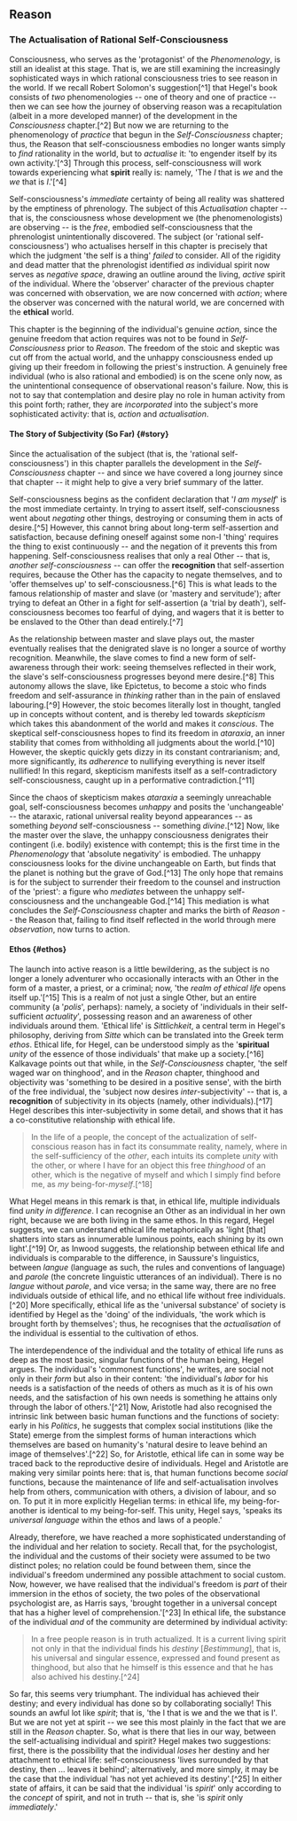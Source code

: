## Reason

### The Actualisation of Rational Self-Consciousness

Consciousness, who serves as the 'protagonist' of the *Phenomenology*, is still
an idealist at this stage. That is, we are still examining the increasingly
sophisticated ways in which rational consciousness tries to see reason in the
world. If we recall Robert Solomon's suggestion[^1] that Hegel's book consists
of *two* phenomenologies -- one of theory and one of practice -- then we can see
how the journey of observing reason was a recapitulation (albeit in a more
developed manner) of the development in the *Consciousness* chapter.[^2] But now
we are returning to the phenomenology of *practice* that begun in the
*Self-Consciousness* chapter; thus, the Reason that self-consciousness embodies
no longer wants simply to *find* rationality in the world, but to *actualise*
it: 'to engender itself by its own activity.'[^3] Through this process,
self-consciousness will work towards experiencing what **spirit** really is:
namely, 'The *I* that is *we* and the *we* that is *I*.'[^4]

Self-consciousness's *immediate* certainty of being all reality was shattered by
the emptiness of phrenology. The subject of this *Actualisation* chapter -- that
is, the consciousness whose development we (the phenomenologists) are observing
-- is the *free*, embodied self-consciousness that the phrenologist
unintentionally discovered. The subject (or 'rational self-consciousness') who
actualises herself in this chapter is precisely that which the judgment 'the
self is a thing' *failed* to consider. All of the rigidity and dead matter that
the phrenologist identified *as* individual spirit now serves as *negative
space*, drawing an outline around the living, *active* spirit of the individual.
Where the 'observer' character of the previous chapter was concerned with
observation, we are now concerned with *action*; where the observer was
concerned with the natural world, we are concerned with the **ethical** world.

This chapter is the beginning of the individual's genuine *action*, since the
genuine freedom that action requires was not to be found in *Self-Consciousness*
prior to *Reason*. The freedom of the stoic and skeptic was cut off from the
actual world, and the unhappy consciousness ended up giving up their freedom in
following the priest's instruction. A genuinely free individual (who is also
rational and embodied) is on the scene only now, as the unintentional
consequence of observational reason's failure. Now, this is not to say that
contemplation and desire play no role in human activity from this point forth;
rather, they are *incorporated* into the subject's more sophisticated activity:
that is, *action* and *actualisation*.

#### The Story of Subjectivity (So Far) {#story}

Since the actualisation of the subject (that is, the 'rational
self-consciousness') in this chapter parallels the development in the
*Self-Consciousness* chapter -- and since we have covered a long journey since
that chapter -- it might help to give a very brief summary of the latter.

Self-consciousness begins as the confident declaration that '*I am myself*' is
the most immediate certainty. In trying to assert itself, self-consciousness
went about *negating* other things, destroying or consuming them in acts of
desire.[^5] However, this cannot bring about long-term self-assertion and
satisfaction, because defining oneself against some non-I 'thing' requires the
thing to exist continuously -- and the negation of it prevents this from
happening. Self-consciousness realises that only a real Other -- that is,
*another self-consciousness* -- can offer the **recognition** that
self-assertion requires, because the Other has the capacity to negate
themselves, and to 'offer themselves up' to self-consciousness.[^6] This is what
leads to the famous relationship of master and slave (or 'mastery and
servitude'); after trying to defeat an Other in a fight for self-assertion (a
'trial by death'), self-consciousness becomes too fearful of dying, and wagers
that it is better to be enslaved to the Other than dead entirely.[^7]

As the relationship between master and slave plays out, the master eventually
realises that the denigrated slave is no longer a source of worthy recognition.
Meanwhile, the slave comes to find a new form of self-awareness through their
work: seeing themselves reflected in their work, the slave's self-consciousness
progresses beyond mere desire.[^8] This autonomy allows the slave, like
Epictetus, to become a stoic who finds freedom and self-assurance in *thinking*
rather than in the pain of enslaved labouring.[^9] However, the stoic becomes
literally lost in thought, tangled up in concepts without content, and is
thereby led towards *skepticism* which takes this abandonment of the world and
makes it *conscious*. The skeptical self-consciousness hopes to find its freedom
in *ataraxia*, an inner stability that comes from withholding all judgments
about the world.[^10] However, the skeptic quickly gets dizzy in its constant
contrarianism; and, more significantly, its *adherence* to nullifying everything
is never itself nullified! In this regard, skepticism manifests itself as a
self-contradictory self-consciousness, caught up in a performative
contradiction.[^11]

Since the chaos of skepticism makes *ataraxia* a seemingly unreachable goal,
self-consciousness becomes *unhappy* and posits the 'unchangeable' -- the
ataraxic, rational universal reality beyond appearances -- as something *beyond*
self-consciousness -- something *divine*.[^12] Now, like the master over the
slave, the unhappy consciousness denigrates their contingent (i.e. bodily)
existence with contempt; this is the first time in the *Phenomenology* that
'absolute negativity' is embodied. The unhappy consciousness looks for the
divine unchangeable on Earth, but finds that the planet is nothing but the grave
of God.[^13] The only hope that remains is for the subject to surrender their
freedom to the counsel and instruction of the 'priest': a figure who *mediates*
between the unhappy self-consciousness and the unchangeable God.[^14] This
mediation is what concludes the *Self-Consciousness* chapter and marks the birth
of *Reason* -- the Reason that, failing to find itself reflected in the world
through mere *observation*, now turns to action.

#### Ethos {#ethos}

The launch into active reason is a little bewildering, as the subject is no
longer a lonely adventurer who occasionally interacts with an Other in the form
of a master, a priest, or a criminal; now, 'the *realm of ethical life* opens
itself up.'[^15] This is a realm of not just a single Other, but an entire
community (a '*polis*', perhaps): namely, a society of 'individuals in their
self-sufficient *actuality*', possessing reason and an awareness of other
individuals around them. 'Ethical life' is *Sittlichkeit*, a central term in
Hegel's philosophy, deriving from *Sitte* which can be translated into the Greek
term *ethos*. Ethical life, for Hegel, can be understood simply as the
'**spiritual** *unity* of the essence of those individuals' that make up a
society.[^16] Kalkavage points out that while, in the *Self-Consciousness*
chapter, 'the self waged war on thinghood', and in the *Reason* chapter,
thinghood and objectivity was 'something to be desired in a positive sense',
with the birth of the free individual, the 'subject now desires
*inter*-subjectivity' -- that is, a **recognition** of subjectivity in its
objects (namely, other individuals).[^17] Hegel describes this
inter-subjectivity in some detail, and shows that it has a co-constitutive
relationship with ethical life.

> In the life of a people, the concept of the actualization of self-conscious
> reason has in fact its consummate reality, namely, where in the
> self-sufficiency of the *other*, each intuits its complete *unity* with the
> other, or where I have for an object this free *thinghood* of an other, which
> is the negative of myself and which I simply find before me, as *my*
> being-for-*myself*.[^18]

What Hegel means in this remark is that, in ethical life, multiple individuals
find *unity in difference*. I can recognise an Other as an individual in her own
right, because we are both living in the same ethos. In this regard, Hegel
suggests, we can understand ethical life metaphorically as 'light [that]
shatters into stars as innumerable luminous points, each shining by its own
light'.[^19] Or, as Inwood suggests, the relationship between ethical life and
individuals is comparable to the difference, in Saussure's linguistics, between
*langue* (language as such, the rules and conventions of language) and *parole*
(the concrete linguistic utterances of an individual). There is no *langue*
without *parole*, and vice versa; in the same way, there are no free individuals
outside of ethical life, and no ethical life without free individuals.[^20] More
specifically, ethical life as the 'universal substance' of society is identified
by Hegel as the 'doing' of the individuals, 'the work which is brought forth by
themselves'; thus, he recognises that the *actualisation* of the individual is
essential to the cultivation of ethos.

The interdependence of the individual and the totality of ethical life runs as
deep as the most basic, singular functions of the human being, Hegel argues. The
individual's 'commonest functions', he writes, are social not only in their
*form* but also in their content: 'the individual's *labor* for his needs is a
satisfaction of the needs of others as much as it is of his own needs, and the
satisfaction of his own needs is something he attains only through the labor of
others.'[^21] Now, Aristotle had also recognised the intrinsic link between
basic human functions and the functions of society: early in his *Politics*, he
suggests that complex social institutions (like the State) emerge from the
simplest forms of human interactions which themselves are based on humanity's
'natural desire to leave behind an image of themselves'.[^22] So, for Aristotle,
ethical life can in some way be traced back to the reproductive desire of
individuals. Hegel and Aristotle are making very similar points here: that is,
that human functions become *social* functions, because the maintenance of life
and self-actualisation involves help from others, communication with others, a
division of labour, and so on. To put it in more explicitly Hegelian terms: in
ethical life, my being-for-another is identical to my being-for-self. This
unity, Hegel says, 'speaks its *universal language* within the ethos and laws of
a people.'

Already, therefore, we have reached a more sophisticated understanding of the
individual and her relation to society. Recall that, for the psychologist, the
individual and the customs of their society were assumed to be two distinct
poles; no relation could be found between them, since the individual's freedom
undermined any possible attachment to social custom. Now, however, we have
realised that the individual's freedom is *part* of their immersion in the ethos
of society, the two poles of the observational psychologist are, as Harris says,
'brought together in a universal concept that has a higher level of
comprehension.'[^23] In ethical life, the substance of the individual *and* of
the community are determined by individual activity:

> In a free people reason is in truth actualized. It is a current living spirit
> not only in that the individual finds his *destiny* [*Bestimmung*], that is,
> his universal and singular essence, expressed and found present as thinghood,
> but also that he himself is this essence and that he has also achived his
> destiny.[^24]

So far, this seems very triumphant. The individual has achieved their destiny;
and every individual has done so by collaborating socially! This sounds an awful
lot like *spirit*; that is, 'the I that is we and the we that is I'. But we are
not yet at spirit -- we see this most plainly in the fact that we are still in
the *Reason* chapter. So, what is there that lies in our way, between the
self-actualising individual and spirit? Hegel makes two suggestions: first,
there is the possibility that the individual *loses* her destiny and her
attachment to ethical life: self-consciousness 'lives surrounded by that
destiny, then ... leaves it behind'; alternatively, and more simply, it may be
the case that the individual 'has not yet achieved its destiny'.[^25] In either
state of affairs, it can be said that the individual 'is *spirit*' only
according to the *concept* of spirit, and not in truth -- that is, she 'is
*spirit* only *immediately*.'
